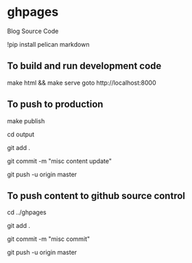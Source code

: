 # ghpages
Blog Source Code

!pip install pelican markdown

To build and run development code
---------------------------------
make html && make serve
goto  http://localhost:8000

To push to production
---------------------
make publish

cd output

git add .

git commit -m "misc content update"

git push -u origin master

To push content to github source control
----------------------------------------
cd ../ghpages

git add .

git commit -m "misc commit"

git push -u origin master


